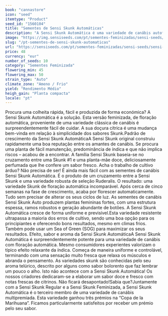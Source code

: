```yaml
---
book: "cannastore"
icon: "seed"
itemtype: "Product"
seed_id: "1560104"
title: "Sementes de Sensi Skunk Automáticas"
description: "A Sensi Skunk Automática é uma variedade de canábis autoflorescente com um sabor cítrico. Muito robusta e, portanto, adequada para principiantes."
image: "https://img.sensiseeds.com/pt/sementes-feminizadas/sensi-seeds/sensi-skunk-automatic-image.png"
slug: "/pt-sementes-de-sensi-skunk-automaticas"
url: "https://sensiseeds.com/pt/sementes-feminizadas/sensi-seeds/sensi-skunk-automatic?a_aid=cannastore"
price: 48
currency: "eur"
number_of_seeds: 10
category: "Sementes Feminizada"
flowering_min: 45
flowering_max: 50
strain_type: "Auto"
climate_zone: "Ameno / Frio"
yield: "Rendimento Médio"
heigh_gain: "Planta compacta"
locale: "pt"
---
```

Procura uma colheita rápida, fácil e produzida de forma económica? A Sensi Skunk Automática é a solução. Esta versão feminizada, de floração automática, proveniente de uma variedade clássica de canábis é surpreendentemente fácil de cuidar. A sua doçura cítrica é uma mudança bem-vinda em relação à simplicidade dos sabores Skunk.Padrão de crescimento da Sensi Skunk AutomáticaA Sensi Skunk original construiu rapidamente uma boa reputação entre os amantes de canábis. Se procura uma planta de fácil manutenção, predominância de índica e que não implica riscos – acabou de a encontrar. A família Sensi Skunk baseia-se no cruzamento entre uma Skunk #1 e uma planta-mãe doce, deliciosamente perfumada que lhe confere um sabor fresco. Acha o trabalho de cultivo árduo? Não precisa de ser! É ainda mais fácil com as sementes de canábis Sensi Skunk Automática. É o produto de um cruzamento entre a Sensi Skunk e uma variedade robusta de seleção Ruderalis. O resultado: uma variedade Skunk de floração automática incomparável. Após cerca de cinco semanas na fase de crescimento, acaba por florescer automaticamente. Tudo sem precisar de alterar os seus ciclos de luz. As sementes de canábis Sensi Skunk Auto produzem plantas femininas fortes, com uma estrutura espessa, ramos robustos e geração abundante de botões. A Sensi Skunk Automática cresce de forma uniforme e previsível.Esta variedade resistente ultrapassa a maioria dos erros de cultivo, sendo uma boa opção para os principiantes e oferecendo bons resultados, mesmo em climas frios. Também pode usar um Sea of Green (SOG) para maximizar os seus resultados. Efeito, sabor e aroma da Sensi Skunk AutomáticaA Sensi Skunk Automática é surpreendentemente potente para uma variedade de canábis com floração automática. Mesmo consumidores experientes valorizam o típico efeito relaxante da índica. Começa de maneira uniforme e controlável, terminando com uma sensação muito fresca que relaxa os músculos e abranda o pensamento. As variedades skunk são conhecidas pelo seu aroma telúrico, descrito por alguns como sabor bolorento que faz lembrar um pouco o alho. Isto não acontece com a Sensi Skunk Automática! Os nossos criadores dedicaram-se a elaborar um sabor doce e fresco com notas frescas de citrinos. Não ficará desapontado!Sabia que?Juntamente com a Sensi Skunk Regular e a Sensi Skunk Feminizada, a Sensi Skunk Automática é o terceiro membro de uma variedade de canábis multipremiada. Esta variedade ganhou três prémios na “Copa de la Marihuana”. Ficamos particularmente satisfeitos por receber um prémio pelo seu sabor.
